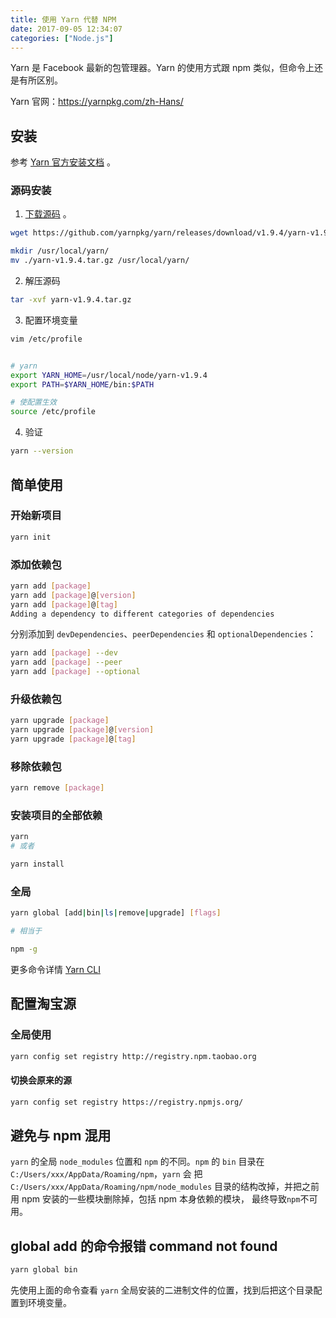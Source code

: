 ```yaml
---
title: 使用 Yarn 代替 NPM
date: 2017-09-05 12:34:07
categories: ["Node.js"]
---
```


Yarn 是 Facebook 最新的包管理器。Yarn 的使用方式跟 npm 类似，但命令上还是有所区别。

Yarn 官网：<https://yarnpkg.com/zh-Hans/>

<!--more-->

## 安装

参考 [Yarn 官方安装文档](https://yarnpkg.com/zh-Hans/docs/install#windows-stable) 。

### 源码安装

1. [下载源码](https://github.com/yarnpkg/yarn/releases) 。

```bash
wget https://github.com/yarnpkg/yarn/releases/download/v1.9.4/yarn-v1.9.4.tar.gz

mkdir /usr/local/yarn/
mv ./yarn-v1.9.4.tar.gz /usr/local/yarn/
```

2. 解压源码

```bash
tar -xvf yarn-v1.9.4.tar.gz
```

3. 配置环境变量

```bash
vim /etc/profile


# yarn
export YARN_HOME=/usr/local/node/yarn-v1.9.4
export PATH=$YARN_HOME/bin:$PATH

# 使配置生效
source /etc/profile
```

4. 验证

```bash
yarn --version
```

## 简单使用

### 开始新项目

```bash
yarn init
```

### 添加依赖包

```bash
yarn add [package]
yarn add [package]@[version]
yarn add [package]@[tag]
Adding a dependency to different categories of dependencies
```

分别添加到 `devDependencies`、`peerDependencies` 和 `optionalDependencies`：

```bash
yarn add [package] --dev
yarn add [package] --peer
yarn add [package] --optional
```

### 升级依赖包

```bash
yarn upgrade [package]
yarn upgrade [package]@[version]
yarn upgrade [package]@[tag]
```

### 移除依赖包

```bash
yarn remove [package]
```

### 安装项目的全部依赖

```bash
yarn
# 或者

yarn install
```

### 全局

```bash
yarn global [add|bin|ls|remove|upgrade] [flags]

# 相当于

npm -g
```

更多命令详情 [Yarn CLI](https://yarnpkg.com/zh-Hans/docs/cli/)

## 配置淘宝源

### 全局使用

```bash
yarn config set registry http://registry.npm.taobao.org
```

#### 切换会原来的源

```bash
yarn config set registry https://registry.npmjs.org/
```

## 避免与 npm 混用

`yarn` 的全局 `node_modules` 位置和 `npm` 的不同。`npm` 的 `bin` 目录在 `C:/Users/xxx/AppData/Roaming/npm`，`yarn` 会
把 `C:/Users/xxx/AppData/Roaming/npm/node_modules` 目录的结构改掉，并把之前用 npm 安装的一些模块删除掉，包括 npm 本身依赖的模块，
最终导致`npm`不可用。

## global add 的命令报错 command not found

```bash
yarn global bin
```

先使用上面的命令查看 `yarn` 全局安装的二进制文件的位置，找到后把这个目录配置到环境变量。
